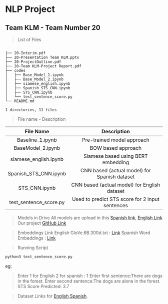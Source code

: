 
# NLP Project
## Team KLM - Team Number 20


> List of Files 

```

├── 20-Interim.pdf
├── 20-Presentation Team KLM.pptx
├── 20-ProjectOutline.pdf
├── 20-Team KLM-Project Report.pdf
├── codes
│   ├── Base_Model_1.ipynb
│   ├── Base_Model_2.ipynb
│   ├── siamese_english.ipynb
│   ├── Spanish_STS_CNN.ipynb
│   ├── STS_CNN.ipynb
│   └── test_sentence_score.py
└── README.md

1 directories, 11 files
``` 


> File name - Description

|      **File Name**     	|                  **Description**                  	|
|:----------------------:	|:-------------------------------------------------:	|
|    Baseline_1.ipynb    	|             Pre-trained model approach            	|
|    BaseModel_2.ipynb   	|                BOW based approach                 	|
|  siamese_english.ipynb 	|         Siamese based using BERT embedding        	|
|  Spanish_STS_CNN.ipynb 	|    CNN based (actual model) for Spanish dataset   	|
|      STS_CNN.ipynb     	|    CNN based (actual model) for English dataset   	|
| test_sentence_score.py 	| Used to predict STS score for 2 input sentences   	|

> Models in Drive
All models are upload in this [Spanish link](https://drive.google.com/file/d/1-EZcFDeQgpqy4HIvoWjd2E63Or1JKdt5/view?usp=sharing), [English Link](https://drive.google.com/file/d/1GhdhekOFUJ3nswXg_rxhzNmuc_0fAfNB/view?usp=sharing)
> Our project [GitHub Link](https://github.com/lakshmanpadigala/Team_KLM_STS)

> Embeddings Link
    English GloVe.6B.300d.txt : [Link](https://drive.google.com/file/d/10X6vI3quS-EZ7mRDyKzgpl59aHEblY01/view?usp=sharing)
    Spanish Word Embeddings : [Link](https://www.kaggle.com/datasets/rtatman/pretrained-word-vectors-for-spanish) 
    
> Running Script
```
python3 test_sentence_score.py
```
eg:
> Enter 1 for English 2 for spanish : 1
> Enter first sentence:There are dogs in the forest.​
> Enter second sentence:The dogs are alone in the forest.​
> STS Score Predicted: 3.7

> Dataset Links for [English](https://drive.google.com/drive/folders/1JxJmeumM-0WZXbtLqJG-hHodt7Wj0bFm?usp=sharing),[Spanish](https://drive.google.com/drive/folders/1h9a52mIEBvADje-dsTnaZA4kqtEGwsL7?usp=sharing).
